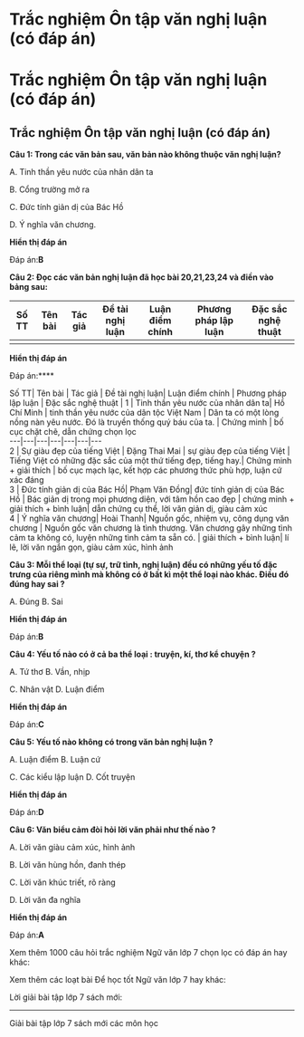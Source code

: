 # Trắc nghiệm Ôn tập văn nghị luận (có đáp án)

# Trắc nghiệm Ôn tập văn nghị luận (có đáp án)

## Trắc nghiệm Ôn tập văn nghị luận (có đáp án)

**Câu 1: Trong các văn bản sau, văn bản nào không thuộc văn nghị luận?**

A. Tinh thần yêu nước của nhân dân ta

B. Cổng trường mở ra

C. Đức tính giản dị của Bác Hồ

D. Ý nghĩa văn chương.

**Hiển thị đáp án**

Đáp án:**B**

**Câu 2: Đọc các văn bản nghị luận đã học bài 20,21,23,24 và điền vào bảng sau:**

Số TT|  Tên bài|  Tác giả|  Đề tài nghị luận | Luận điểm chính|  Phương pháp lập luận|  Đặc sắc nghệ thuật  
---|---|---|---|---|---|---  
|  |  | | | |   
**Hiển thị đáp án**

Đáp án:****

Số TT|  Tên bài | Tác giả | Đề tài nghị luận|  Luận điểm chính | Phương pháp lập luận | Đặc sắc nghệ thuật | 1 | Tinh thần yêu nước của nhân dân ta|  Hồ Chí Minh | tinh thần yêu nước của dân tộc Việt Nam |  Dân ta có một lòng nồng nàn yêu nước. Đó là truyền thống quý báu của ta. | Chứng minh | bố cục chặt chẽ, dẫn chứng chọn lọc  
---|---|---|---|---|---|---  
2 | Sự giàu đẹp của tiếng Việt | Đặng Thai Mai | sự giàu đẹp của tiếng Việt | Tiếng Việt có những đặc sắc của một thứ tiếng đẹp, tiếng hay.|  Chứng minh + giải thích | bố cục mạch lạc, kết hợp các phương thức phù hợp, luận cứ xác đáng  
3 | Đức tính giản dị của Bác Hồ|  Phạm Văn Đồng|  đức tính giản dị của Bác Hồ | Bác giản dị trong mọi phương diện, với tâm hồn cao đẹp | chứng minh + giải thích + bình luận|  dẫn chứng cụ thể, lời văn giản dị, giàu cảm xúc  
4 | Ý nghĩa văn chương|  Hoài Thanh|  Nguồn gốc, nhiệm vụ, công dụng văn chương | Nguồn gốc văn chương là tình thương. Văn chương gây những tình cảm ta không có, luyện những tình cảm ta sẵn có. | giải thích + bình luận|  lí lẽ, lời văn ngắn gọn, giàu cảm xúc, hình ảnh  
  
**Câu 3: Mỗi thể loại (tự sự, trữ tình, nghị luận) đều có những yếu tố đặc trưng của riêng mình mà không có ở bất kì một thể loại nào khác. Điều đó đúng hay sai ?**

A. Đúng B. Sai

**Hiển thị đáp án**

Đáp án:**B**

**Câu 4: Yếu tố nào có ở cả ba thể loại : truyện, kí, thơ kể chuyện ?**

A. Tứ thơ B. Vần, nhịp

C. Nhân vật D. Luận điểm

**Hiển thị đáp án**

Đáp án:**C**

**Câu 5: Yếu tố nào không có trong văn bản nghị luận ?**

A. Luận điểm B. Luận cứ

C. Các kiểu lập luận D. Cốt truyện

**Hiển thị đáp án**

Đáp án:**D**

**Câu 6: Văn biểu cảm đòi hỏi lời văn phải như thế nào ?**

A. Lời văn giàu cảm xúc, hình ảnh

B. Lời văn hùng hồn, đanh thép

C. Lời văn khúc triết, rõ ràng

D. Lời văn đa nghĩa

**Hiển thị đáp án**

Đáp án:**A**

Xem thêm 1000 câu hỏi trắc nghiệm Ngữ văn lớp 7 chọn lọc có đáp án hay khác:

Xem thêm các loạt bài Để học tốt Ngữ văn lớp 7 hay khác:

Lời giải bài tập lớp 7 sách mới:

* * *

Giải bài tập lớp 7 sách mới các môn học
